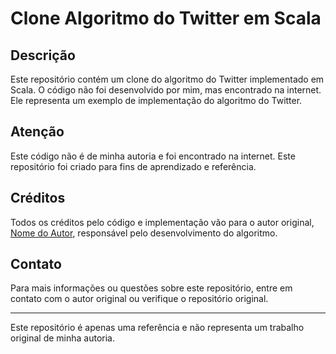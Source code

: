 # Clone Algoritmo do Twitter em Scala

## Descrição
Este repositório contém um clone do algoritmo do Twitter implementado em Scala. O código não foi desenvolvido por mim, mas encontrado na internet. Ele representa um exemplo de implementação do algoritmo do Twitter.

## Atenção
Este código não é de minha autoria e foi encontrado na internet. Este repositório foi criado para fins de aprendizado e referência.

## Créditos
Todos os créditos pelo código e implementação vão para o autor original, [Nome do Autor](https://github.com/nome-do-autor), responsável pelo desenvolvimento do algoritmo.

## Contato
Para mais informações ou questões sobre este repositório, entre em contato com o autor original ou verifique o repositório original.

--- 

Este repositório é apenas uma referência e não representa um trabalho original de minha autoria.
